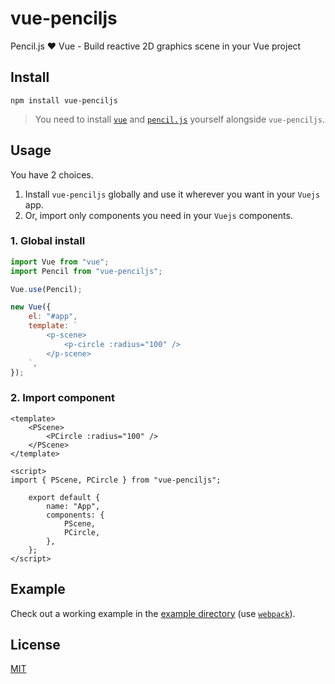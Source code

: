 # vue-penciljs
Pencil.js ❤️ Vue - Build reactive 2D graphics scene in your Vue project


## Install

    npm install vue-penciljs

> You need to install [`vue`](https://github.com/vuejs/vue) and [`pencil.js`](https://github.com/pencil-js/pencil.js) yourself alongside `vue-penciljs`.


## Usage

You have 2 choices.
 1. Install `vue-penciljs` globally and use it wherever you want in your `Vuejs` app.
 2. Or, import only components you need in your `Vuejs` components.

### 1. Global install

```js
import Vue from "vue";
import Pencil from "vue-penciljs";

Vue.use(Pencil);

new Vue({
    el: "#app",
    template: `
        <p-scene>
            <p-circle :radius="100" />
        </p-scene>
    `,
});
```

### 2. Import component

```vue
<template>
    <PScene>
        <PCircle :radius="100" />
    </PScene>
</template>

<script>
import { PScene, PCircle } from "vue-penciljs";

    export default {
        name: "App",
        components: {
            PScene,
            PCircle,
        },
    };
</script>
```


## Example

Check out a working example in the [example directory](./example) (use [`webpack`](https://github.com/webpack/webpack)).


## License

[MIT](license)
